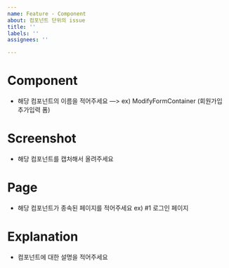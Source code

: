 ```yaml
---
name: Feature - Component
about: 컴포넌트 단위의 issue
title: ''
labels: ''
assignees: ''

---
```


# Component

- 해당 컴포넌트의 이름을 적어주세요 —> ex) ModifyFormContainer (회원가입 추가입력 폼)

# Screenshot

- 해당 컴포넌트를 캡처해서 올려주세요

# Page

- 해당 컴포넌트가 종속된 페이지를 적어주세요 ex) #1 로그인 페이지

# Explanation

- 컴포넌트에 대한 설명을 적어주세요
